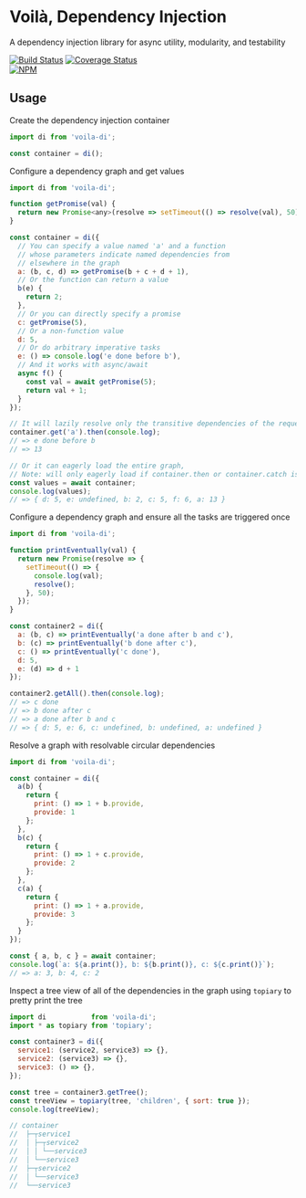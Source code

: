 # Voilà, Dependency Injection
A dependency injection library for async utility, modularity, and testability  

[![Build Status](https://travis-ci.org/Griffingj/voila-di.svg?branch=master)](https://travis-ci.org/Griffingj/voila-di)
[![Coverage Status](https://coveralls.io/repos/github/Griffingj/voila-di/badge.svg?branch=master)](https://coveralls.io/github/Griffingj/voila-di?branch=master)  
[![NPM](https://nodei.co/npm/voila-di.png?downloads=true)](https://nodei.co/npm/voila-di/)  

## Usage

Create the dependency injection container

```javascript
import di from 'voila-di';

const container = di();
```

Configure a dependency graph and get values

```javascript
import di from 'voila-di';

function getPromise(val) {
  return new Promise<any>(resolve => setTimeout(() => resolve(val), 50));
}

const container = di({
  // You can specify a value named 'a' and a function
  // whose parameters indicate named dependencies from
  // elsewhere in the graph
  a: (b, c, d) => getPromise(b + c + d + 1),
  // Or the function can return a value
  b(e) {
    return 2;
  },
  // Or you can directly specify a promise
  c: getPromise(5),
  // Or a non-function value
  d: 5,
  // Or do arbitrary imperative tasks
  e: () => console.log('e done before b'),
  // And it works with async/await
  async f() {
    const val = await getPromise(5);
    return val + 1;
  }
});

// It will lazily resolve only the transitive dependencies of the requested key
container.get('a').then(console.log);
// => e done before b
// => 13

// Or it can eagerly load the entire graph,
// Note: will only eagerly load if container.then or container.catch is called
const values = await container;
console.log(values);
// => { d: 5, e: undefined, b: 2, c: 5, f: 6, a: 13 }
```

Configure a dependency graph and ensure all the tasks are triggered once

```javascript
import di from 'voila-di';

function printEventually(val) {
  return new Promise(resolve => {
    setTimeout(() => {
      console.log(val);
      resolve();
    }, 50);
  });
}

const container2 = di({
  a: (b, c) => printEventually('a done after b and c'),
  b: (c) => printEventually('b done after c'),
  c: () => printEventually('c done'),
  d: 5,
  e: (d) => d + 1
});

container2.getAll().then(console.log);
// => c done
// => b done after c
// => a done after b and c
// => { d: 5, e: 6, c: undefined, b: undefined, a: undefined }
```

Resolve a graph with resolvable circular dependencies

```javascript
import di from 'voila-di';

const container = di({
  a(b) {
    return {
      print: () => 1 + b.provide,
      provide: 1
    };
  },
  b(c) {
    return {
      print: () => 1 + c.provide,
      provide: 2
    };
  },
  c(a) {
    return {
      print: () => 1 + a.provide,
      provide: 3
    };
  }
});

const { a, b, c } = await container;
console.log(`a: ${a.print()}, b: ${b.print()}, c: ${c.print()}`);
// => a: 3, b: 4, c: 2
```

Inspect a tree view of all of the dependencies in the graph using `topiary` to pretty print the tree

```javascript
import di           from 'voila-di';
import * as topiary from 'topiary';

const container3 = di({
  service1: (service2, service3) => {},
  service2: (service3) => {},
  service3: () => {},
});

const tree = container3.getTree();
const treeView = topiary(tree, 'children', { sort: true });
console.log(treeView);

// container
//  ├─┬service1
//  │ ├─┬service2
//  │ │ └──service3
//  │ └──service3
//  ├─┬service2
//  │ └──service3
//  └──service3
```

